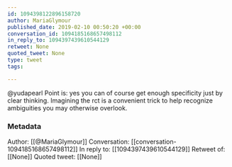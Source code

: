 ```yaml
---
id: 1094398122896158720
author: MariaGlymour
published_date: 2019-02-10 00:50:20 +00:00
conversation_id: 1094185168657498112
in_reply_to: 1094397439610544129
retweet: None
quoted_tweet: None
type: tweet
tags:

---
```


@yudapearl Point is: yes you can of course get enough specificity just by clear thinking.  Imagining the rct is a convenient trick to help recognize ambiguities you may otherwise overlook.

### Metadata

Author: [[@MariaGlymour]]
Conversation: [[conversation-1094185168657498112]]
In reply to: [[1094397439610544129]]
Retweet of: [[None]]
Quoted tweet: [[None]]
